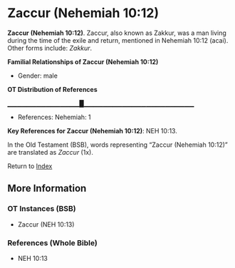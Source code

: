 # Zaccur (Nehemiah 10:12)
**Zaccur (Nehemiah 10:12)**. 
Zaccur, also known as Zakkur, was a man living during the time of the exile and return, mentioned in Nehemiah 10:12 (acai). 
Other forms include: 
*Zakkur*. 




**Familial Relationships of Zaccur (Nehemiah 10:12)**


* Gender: male


**OT Distribution of References**

▁▁▁▁▁▁▁▁▁▁▁▁▁▁▁█▁▁▁▁▁▁▁▁▁▁▁▁▁▁▁▁▁▁▁▁▁▁▁
* References: Nehemiah: 1



**Key References for Zaccur (Nehemiah 10:12)**: 
NEH 10:13. 


In the Old Testament (BSB), words representing “Zaccur (Nehemiah 10:12)” are translated as 
*Zaccur* (1x). 




Return to [Index](00-Index.md)

## More Information

### OT Instances (BSB)

* Zaccur (NEH 10:13)



### References (Whole Bible)

* NEH 10:13



